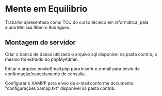 # Mente em Equilibrio

Trabalho apresentado como TCC do curso técnico em informática, pela aluna Melissa Ribeiro Rodrigues.

## Montagem do servidor

Criar o banco de dados utilizado o arquivo sql disponível na pasta contrib, o mesmo foi extraído do phpMyAdmin.

Editar o arquivo enviarEmail.php para inserir o e-mail para envio da confirmação/cancelamento de consulta.

Configurar o XAMPP para envio de e-mail conforme documento "configurações xampp.txt" disponível na pasta contrib.